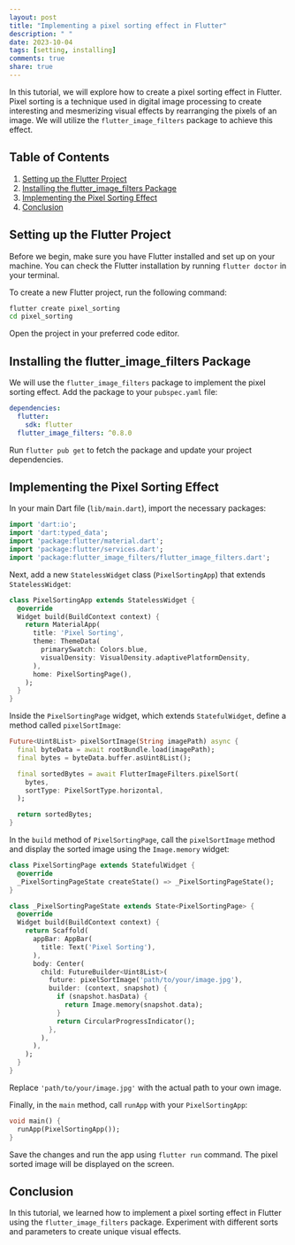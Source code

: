 ```yaml
---
layout: post
title: "Implementing a pixel sorting effect in Flutter"
description: " "
date: 2023-10-04
tags: [setting, installing]
comments: true
share: true
---
```


In this tutorial, we will explore how to create a pixel sorting effect in Flutter. Pixel sorting is a technique used in digital image processing to create interesting and mesmerizing visual effects by rearranging the pixels of an image. We will utilize the `flutter_image_filters` package to achieve this effect.

## Table of Contents
1. [Setting up the Flutter Project](#setting-up-the-flutter-project)
2. [Installing the flutter_image_filters Package](#installing-the-flutter-image-filters-package)
3. [Implementing the Pixel Sorting Effect](#implementing-the-pixel-sorting-effect)
4. [Conclusion](#conclusion)

## Setting up the Flutter Project

Before we begin, make sure you have Flutter installed and set up on your machine. You can check the Flutter installation by running `flutter doctor` in your terminal.

To create a new Flutter project, run the following command:

```bash
flutter create pixel_sorting
cd pixel_sorting
```

Open the project in your preferred code editor.

## Installing the flutter_image_filters Package

We will use the `flutter_image_filters` package to implement the pixel sorting effect. Add the package to your `pubspec.yaml` file:

```yaml
dependencies:
  flutter:
    sdk: flutter
  flutter_image_filters: ^0.8.0
```

Run `flutter pub get` to fetch the package and update your project dependencies.

## Implementing the Pixel Sorting Effect

In your main Dart file (`lib/main.dart`), import the necessary packages:

```dart
import 'dart:io';
import 'dart:typed_data';
import 'package:flutter/material.dart';
import 'package:flutter/services.dart';
import 'package:flutter_image_filters/flutter_image_filters.dart';
```

Next, add a new `StatelessWidget` class (`PixelSortingApp`) that extends `StatelessWidget`:

```dart
class PixelSortingApp extends StatelessWidget {
  @override
  Widget build(BuildContext context) {
    return MaterialApp(
      title: 'Pixel Sorting',
      theme: ThemeData(
        primarySwatch: Colors.blue,
        visualDensity: VisualDensity.adaptivePlatformDensity,
      ),
      home: PixelSortingPage(),
    );
  }
}
```

Inside the `PixelSortingPage` widget, which extends `StatefulWidget`, define a method called `pixelSortImage`:

```dart
Future<Uint8List> pixelSortImage(String imagePath) async {
  final byteData = await rootBundle.load(imagePath);
  final bytes = byteData.buffer.asUint8List();

  final sortedBytes = await FlutterImageFilters.pixelSort(
    bytes,
    sortType: PixelSortType.horizontal,
  );

  return sortedBytes;
}
```

In the `build` method of `PixelSortingPage`, call the `pixelSortImage` method and display the sorted image using the `Image.memory` widget:

```dart
class PixelSortingPage extends StatefulWidget {
  @override
  _PixelSortingPageState createState() => _PixelSortingPageState();
}

class _PixelSortingPageState extends State<PixelSortingPage> {
  @override
  Widget build(BuildContext context) {
    return Scaffold(
      appBar: AppBar(
        title: Text('Pixel Sorting'),
      ),
      body: Center(
        child: FutureBuilder<Uint8List>(
          future: pixelSortImage('path/to/your/image.jpg'),
          builder: (context, snapshot) {
            if (snapshot.hasData) {
              return Image.memory(snapshot.data);
            }
            return CircularProgressIndicator();
          },
        ),
      ),
    );
  }
}
```

Replace `'path/to/your/image.jpg'` with the actual path to your own image.

Finally, in the `main` method, call `runApp` with your `PixelSortingApp`:

```dart
void main() {
  runApp(PixelSortingApp());
}
```

Save the changes and run the app using `flutter run` command. The pixel sorted image will be displayed on the screen.

## Conclusion

In this tutorial, we learned how to implement a pixel sorting effect in Flutter using the `flutter_image_filters` package. Experiment with different sorts and parameters to create unique visual effects.